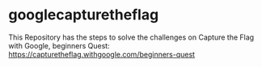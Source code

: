 # googlecapturetheflag

This Repository has the steps to solve the challenges on Capture the Flag with Google, beginners Quest: 
https://capturetheflag.withgoogle.com/beginners-quest
